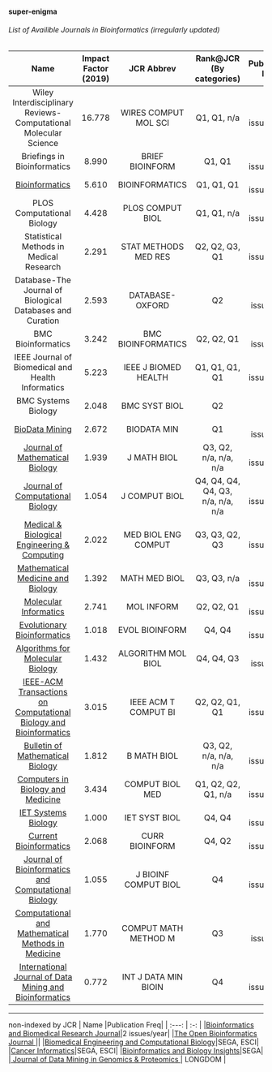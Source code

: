 #### super-enigma
###### List of Availible Journals in Bioinformatics (irregularly updated)

| Name | Impact Factor (2019)  | JCR Abbrev | Rank@JCR (By categories)  | Publication Freq |
| :---:   | :-: | :-: |:-: |:-: |
| Wiley Interdisciplinary Reviews-Computational Molecular Science| 16.778 |        WIRES COMPUT   MOL SCI | Q1, Q1, n/a    | 6 issues/year  | 
| Briefings in Bioinformatics| 8.990  |BRIEF   BIOINFORM      | Q1, Q1         | 6 issues/year  |
| [Bioinformatics](https://academic.oup.com/bioinformatics)     | 5.610  |        BIOINFORMATICS         | Q1, Q1, Q1     | 24 issues/year |
| PLOS Computational Biology| 4.428  | PLOS COMPUT BIOL              | Q1, Q1, n/a    | 12 issues/year |
| Statistical Methods in Medical   Research| 2.291  | STAT METHODS MED RES          | Q2, Q2, Q3, Q1 | 6 issues/year  |
| Database-The Journal of Biological   Databases and Curation| 2.593  |        DATABASE-OXFORD        | Q2             | 1 issue/year   |
| BMC Bioinformatics| 3.242  | BMC BIOINFORMATICS| Q2, Q2, Q1     | 1 issue/year   |
| IEEE Journal   of Biomedical and Health Informatics| 5.223  |IEEE J BIOMED   HEALTH | Q1, Q1, Q1, Q1 | 6 issues/year  |
| BMC Systems Biology| 2.048  |BMC SYST BIOL| Q2||
| [BioData Mining](https://biodatamining.biomedcentral.com/)| 2.672  | BIODATA MIN| Q1 | 1 issue/year |
| [Journal of Mathematical Biology](https://www.springer.com/journal/285)| 1.939 | J MATH BIOL | Q3, Q2, n/a, n/a, n/a | 12 issues/year |
|[Journal of Computational Biology](https://home.liebertpub.com/publications/journal-of-computational-biology/31/overview)|1.054|J COMPUT BIOL |Q4, Q4, Q4, Q4, Q3, n/a, n/a, n/a| 12 issues/year |
|[Medical & Biological Engineering & Computing](https://www.springer.com/journal/11517)| 2.022| MED BIOL ENG COMPUT | Q3, Q3, Q2, Q3 | 12 issues/year|
|[Mathematical Medicine and Biology](https://academic.oup.com/imammb)|1.392 |  MATH MED BIOL | Q3, Q3, n/a |4 issues/year|
|[Molecular Informatics](https://onlinelibrary.wiley.com/journal/18681751)|2.741| MOL INFORM | Q2, Q2, Q1 |12 issues/year |
|[Evolutionary Bioinformatics](https://journals.sagepub.com/home/evb)|1.018|EVOL BIOINFORM| Q4, Q4 | 4 issues/year |
|[Algorithms for Molecular Biology](https://almob.biomedcentral.com/)|1.432| ALGORITHM MOL BIOL |  Q4, Q4, Q3 | 1 issue/year |
|[IEEE-ACM Transactions on Computational Biology and Bioinformatics](https://ieeexplore.ieee.org/xpl/RecentIssue.jsp?punumber=8857)|3.015| IEEE ACM T COMPUT BI | Q2, Q2, Q1, Q1 |6 issues/year  |
|[Bulletin of Mathematical Biology](https://www.springer.com/journal/11538)| 1.812 | B MATH BIOL | Q3, Q2, n/a, n/a, n/a | 8 issues/year  |
|[Computers in Biology and Medicine]( https://www.journals.elsevier.com/computers-in-biology-and-medicine/ )| 3.434 | COMPUT BIOL MED | Q1, Q2, Q2, Q1, n/a |  12 issues/year |
|[IET Systems Biology](https://digital-library.theiet.org/content/journals/iet-syb)| 1.000 | IET SYST BIOL |  Q4, Q4 |  6 issues/year |
|[Current Bioinformatics]( https://benthamscience.com/journal/index.php?journalID=cbio )| 2.068 |  CURR BIOINFORM | Q4, Q2  | 6 issues/year |
|[Journal of Bioinformatics and Computational Biology](https://www.worldscientific.com/worldscinet/jbcb)| 1.055 | J BIOINF COMPUT BIOL | Q4 |   6 issues/year |
|[Computational and Mathematical Methods in Medicine]( https://www.hindawi.com/journals/cmmm/ )| 1.770 | COMPUT MATH METHOD M | Q3 |  1 issue/year  |
|[International Journal of Data Mining and Bioinformatics](https://www.inderscience.com/jhome.php?jcode=ijdmb)| 0.772 | INT J DATA MIN BIOIN | Q4 | 8 issues/year |

--------------------
non-indexed by JCR
| Name |Publication Freq|
| :---:   | :-: | 
|[Bioinformatics and Biomedical Research Journal](http://bbrjournal.com/index.php/bbrj)|2 issues/year|
|[The Open Bioinformatics Journal ](https://openbioinformaticsjournal.com/)||
|[Biomedical Engineering and Computational Biology](https://journals.sagepub.com/home/bec)|SEGA, ESCI|
|[Cancer Informatics](https://journals.sagepub.com/home/cixa)|SEGA, ESCI|
|[Bioinformatics and Biology Insights](https://journals.sagepub.com/home/bbi)|SEGA|
|[ Journal of Data Mining in Genomics & Proteomics ]( https://www.longdom.org/data-mining-in-genomics-proteomics.html )| LONGDOM |
